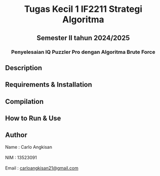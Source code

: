 <h1 align="center">Tugas Kecil 1 IF2211 Strategi Algoritma</h1>
<h2 align="center">Semester II tahun 2024/2025</h2>
<h3 align="center">Penyelesaian IQ Puzzler Pro dengan Algoritma Brute Force</h3>

## Description

## Requirements & Installation

## Compilation

## How to Run & Use

## Author  
Name : Carlo Angkisan <br>  
NIM : 13523091 <br>  
Email : carloangkisan21@gmail.com  